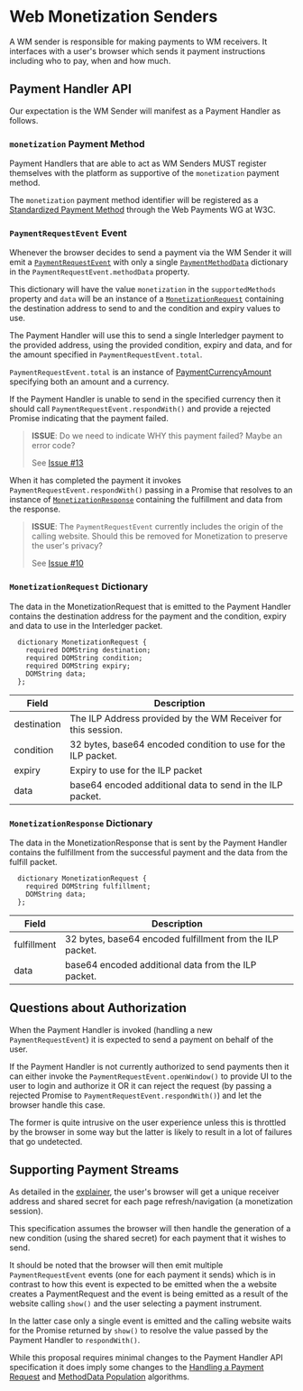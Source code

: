 # Web Monetization Senders

A WM sender is responsible for making payments to WM receivers. It interfaces
with a user's browser which sends it payment instructions including who to pay,
when and how much.

## Payment Handler API

Our expectation is the WM Sender will manifest as a Payment Handler as follows.

### `monetization` Payment Method

Payment Handlers that are able to act as WM Senders MUST register themselves
with the platform as supportive of the `monetization` payment method.

The `monetization` payment method identifier will be registered as a
[Standardized Payment Method](https://www.w3.org/TR/payment-method-id/#standardized-payment-method-identifiers)
through the Web Payments WG at W3C.

### `PaymentRequestEvent` Event

Whenever the browser decides to send a payment via the WM Sender it will emit a
[`PaymentRequestEvent`](https://www.w3.org/TR/payment-handler/#the-paymentrequestevent)
with only a single
[`PaymentMethodData`](https://www.w3.org/TR/payment-request/#paymentmethoddata-dictionary)
dictionary in the `PaymentRequestEvent.methodData` property.

This dictionary will have the value `monetization` in the `supportedMethods`
property and `data` will be an instance of a
[`MonetizationRequest`](#monetizationrequest-dictionary) containing the
destination address to send to and the condition and expiry values to use.

The Payment Handler will use this to send a single Interledger payment to the
provided address, using the provided condition, expiry and data, and for the
amount specified in `PaymentRequestEvent.total`.

`PaymentRequestEvent.total` is an instance of
[PaymentCurrencyAmount ](https://www.w3.org/TR/payment-request/#paymentcurrencyamount-dictionary)
specifying both an amount and a currency.

If the Payment Handler is unable to send in the specified currency then it
should call `PaymentRequestEvent.respondWith()` and provide a rejected Promise
indicating that the payment failed.

> **ISSUE**: Do we need to indicate WHY this payment failed? Maybe an error code?
> 
> See [Issue #13](https://github.com/adrianhopebailie/web-monetization/issues/13)

When it has completed the payment it invokes `PaymentRequestEvent.respondWith()`
passing in a Promise that resolves to an instance of
[`MonetizationResponse`](#monetizationresponse-dictionary) containing the
fulfillment and data from the response.

> **ISSUE**: The `PaymentRequestEvent` currently includes the origin of the
> calling website. Should this be removed for Monetization to preserve the
> user's privacy?
> 
> See [Issue #10](https://github.com/adrianhopebailie/web-monetization/issues/10)


### `MonetizationRequest` Dictionary

The data in the MonetizationRequest that is emitted to the Payment Handler
contains the destination address for the payment and the condition, expiry and
data to use in the Interledger packet.

```webidl
  dictionary MonetizationRequest {
    required DOMString destination;
    required DOMString condition;
    required DOMString expiry;
    DOMString data;
  };
```

| Field       | Description                                                   |
| ----------- | ------------------------------------------------------------- |
| destination | The ILP Address provided by the WM Receiver for this session. |
| condition   | 32 bytes, base64 encoded condition to use for the ILP packet. |
| expiry      | Expiry to use for the ILP packet                              |
| data        | base64 encoded additional data to send in the ILP packet.     |

### `MonetizationResponse` Dictionary

The data in the MonetizationResponse that is sent by the Payment Handler
contains the fulfillment from the successful payment and the data from the
fulfill packet.

```webidl
  dictionary MonetizationRequest {
    required DOMString fulfillment;
    DOMString data;
  };
```

| Field       | Description                                               |
| ----------- | --------------------------------------------------------- |
| fulfillment | 32 bytes, base64 encoded fulfillment from the ILP packet. |
| data        | base64 encoded additional data from the ILP packet.       |

## Questions about Authorization

When the Payment Handler is invoked (handling a new `PaymentRequestEvent`) it is
expected to send a payment on behalf of the user.

If the Payment Handler is not currently authorized to send payments then it can
either invoke the `PaymentRequestEvent.openWindow()` to provide UI to the user
to login and authorize it OR it can reject the request (by passing a rejected
Promise to `PaymentRequestEvent.respondWith()`) and let the browser handle this
case.

The former is quite intrusive on the user experience unless this is throttled by
the browser in some way but the latter is likely to result in a lot of failures
that go undetected.

## Supporting Payment Streams

As detailed in the [explainer](./explainer.md), the user's browser will get a
unique receiver address and shared secret for each page refresh/navigation (a
monetization session).

This specification assumes the browser will then handle the generation of a new
condition (using the shared secret) for each payment that it wishes to send.

It should be noted that the browser will then emit multiple
`PaymentRequestEvent` events (one for each payment it sends) which is in
contrast to how this event is expected to be emitted when the a website creates
a PaymentRequest and the event is being emitted as a result of the website
calling `show()` and the user selecting a payment instrument.

In the latter case only a single event is emitted and the calling website waits
for the Promise returned by `show()` to resolve the value passed by the Payment
Handler to `respondWith()`.

While this proposal requires minimal changes to the Payment Handler API
specification it does imply some changes to the
[Handling a Payment Request](https://www.w3.org/TR/payment-handler/#handling-a-payment-request)
and
[MethodData Population](https://www.w3.org/TR/payment-handler/#dfn-methoddata-population-algorithm)
algorithms.
